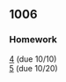 ## 1006

### Homework
[4](https://emilydidthis.github.io/CSCI-UA.002-Fall23/assignments/04.html) (due 10/10)  
[5](https://emilydidthis.github.io/CSCI-UA.002-Fall23/assignments/05.html) (due 10/20)